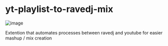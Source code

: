 # yt-playlist-to-ravedj-mix
![image](https://github.com/user-attachments/assets/268dfdf9-c143-427c-9106-2cf439f6422d)





Extention that automates processes between ravedj and youtube for easier mashup / mix creation
